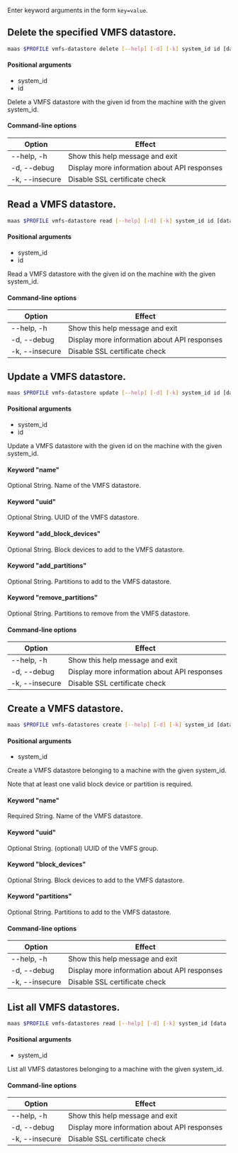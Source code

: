 Enter keyword arguments in the form `key=value`.

## Delete the specified VMFS datastore.

```bash
maas $PROFILE vmfs-datastore delete [--help] [-d] [-k] system_id id [data ...]
```

#### Positional arguments
- system_id
- id

Delete a VMFS datastore with the given id from the machine with the given system_id.

#### Command-line options
| Option         | Effect                                        |
|----------------|-----------------------------------------------|
| --help, -h     | Show this help message and exit|
| -d, --debug    | Display more information about API responses|
| -k, --insecure | Disable SSL certificate check                 |

## Read a VMFS datastore.

```bash
maas $PROFILE vmfs-datastore read [--help] [-d] [-k] system_id id [data ...]
```

#### Positional arguments
- system_id
- id

Read a VMFS datastore with the given id on the machine with the given system_id.

#### Command-line options
| Option | Effect |
|-----|-----|
| --help, -h | Show this help message and exit|
| -d, --debug | Display more information about API responses|
| -k, --insecure | Disable SSL certificate check |

## Update a VMFS datastore.

```bash
maas $PROFILE vmfs-datastore update [--help] [-d] [-k] system_id id [data ...]
```

#### Positional arguments
- system_id
- id


Update a VMFS datastore with the given id on the machine with the given system_id.

#### Keyword "name"
Optional String. Name of the VMFS datastore.

#### Keyword "uuid"
Optional String. UUID of the VMFS datastore.

#### Keyword "add_block_devices"
Optional String. Block devices to add to the VMFS datastore.

#### Keyword "add_partitions"
Optional String. Partitions to add to the VMFS datastore.

#### Keyword "remove_partitions"
Optional String. Partitions to remove from the VMFS datastore.

#### Command-line options
| Option | Effect |
|-----|-----|
| --help, -h | Show this help message and exit|
| -d, --debug | Display more information about API responses|
| -k, --insecure | Disable SSL certificate check |

## Create a VMFS datastore.

```bash
maas $PROFILE vmfs-datastores create [--help] [-d] [-k] system_id [data ...]
```

#### Positional arguments
- system_id


Create a VMFS datastore belonging to a machine with the given system_id.

Note that at least one valid block device or partition is required.

#### Keyword "name"
Required String. Name of the VMFS datastore.

#### Keyword "uuid"
Optional String. (optional) UUID of the VMFS group.

#### Keyword "block_devices"
Optional String. Block devices to add to the VMFS datastore.

#### Keyword "partitions"
Optional String. Partitions to add to the VMFS datastore.

#### Command-line options
| Option | Effect |
|-----|-----|
| --help, -h | Show this help message and exit|
| -d, --debug | Display more information about API responses|
| -k, --insecure | Disable SSL certificate check |

## List all VMFS datastores.

```bash
maas $PROFILE vmfs-datastores read [--help] [-d] [-k] system_id [data ...]
```

#### Positional arguments
- system_id

List all VMFS datastores belonging to a machine with the given system_id.

#### Command-line options
| Option         | Effect                                       |
|----------------|----------------------------------------------|
| --help, -h     | Show this help message and exit              |
| -d, --debug    | Display more information about API responses |
| -k, --insecure | Disable SSL certificate check                |
